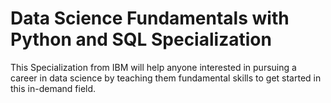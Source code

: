# Data Science Fundamentals with Python and SQL Specialization
This Specialization from IBM will help anyone interested in pursuing a career in data science by teaching them fundamental skills to get started in this in-demand field.